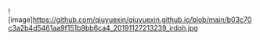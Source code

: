 ![image]https://github.com/qiuyuexin/qiuyuexin.github.io/blob/main/b03c70c3a2b4d5461aa9f151b9bb6ca4_20191127213239_irdoh.jpg
